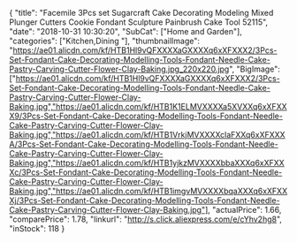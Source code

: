 {
	"title": "Facemile 3Pcs set Sugarcraft Cake Decorating Modeling Mixed Plunger Cutters Cookie Fondant Sculpture Painbrush Cake Tool 52115",
	"date": "2018-10-31 10:30:20",
	"SubCat": ["Home and Garden"],
	"categories": ["Kitchen,Dining "],
	"thumbnailImage": "https://ae01.alicdn.com/kf/HTB1Hl9vQFXXXXaGXXXXq6xXFXXX2/3Pcs-Set-Fondant-Cake-Decorating-Modelling-Tools-Fondant-Needle-Cake-Pastry-Carving-Cutter-Flower-Clay-Baking.jpg_220x220.jpg",
	"BigImage": ["https://ae01.alicdn.com/kf/HTB1Hl9vQFXXXXaGXXXXq6xXFXXX2/3Pcs-Set-Fondant-Cake-Decorating-Modelling-Tools-Fondant-Needle-Cake-Pastry-Carving-Cutter-Flower-Clay-Baking.jpg","https://ae01.alicdn.com/kf/HTB1K1ELMVXXXXa5XVXXq6xXFXXX9/3Pcs-Set-Fondant-Cake-Decorating-Modelling-Tools-Fondant-Needle-Cake-Pastry-Carving-Cutter-Flower-Clay-Baking.jpg","https://ae01.alicdn.com/kf/HTB1VrkjMVXXXXclaFXXq6xXFXXXA/3Pcs-Set-Fondant-Cake-Decorating-Modelling-Tools-Fondant-Needle-Cake-Pastry-Carving-Cutter-Flower-Clay-Baking.jpg","https://ae01.alicdn.com/kf/HTB1yjkzMVXXXXbbaXXXq6xXFXXXc/3Pcs-Set-Fondant-Cake-Decorating-Modelling-Tools-Fondant-Needle-Cake-Pastry-Carving-Cutter-Flower-Clay-Baking.jpg","https://ae01.alicdn.com/kf/HTB1imgvMVXXXXbqaXXXq6xXFXXXj/3Pcs-Set-Fondant-Cake-Decorating-Modelling-Tools-Fondant-Needle-Cake-Pastry-Carving-Cutter-Flower-Clay-Baking.jpg"],
	"actualPrice": 1.66,
	"comparePrice": 1.78,
	"linkurl": "http://s.click.aliexpress.com/e/cYhv2hg8",
	"inStock": 118
}
